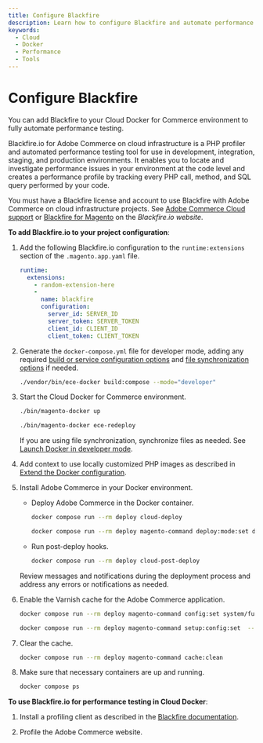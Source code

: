 ```yaml
---
title: Configure Blackfire
description: Learn how to configure Blackfire and automate performance testing.
keywords:
  - Cloud
  - Docker
  - Performance
  - Tools
---
```


# Configure Blackfire

You can add Blackfire to your Cloud Docker for Commerce environment to fully automate performance testing.

Blackfire.io for Adobe Commerce on cloud infrastructure is a PHP profiler and automated performance testing tool for use in development, integration, staging, and production environments. It enables you to locate and investigate performance issues in your environment at the code level and creates a performance profile by tracking every PHP call, method, and SQL query performed by your code.

<InlineAlert variant="warning" slots="text"/>

You must have a Blackfire license and account to use Blackfire with Adobe Commerce on cloud infrastructure projects. See [Adobe Commerce Cloud support][commerce] or [Blackfire for Magento][magento] on the _Blackfire.io website_.

**To add Blackfire.io to your project configuration**:

1. Add the following Blackfire.io configuration to the `runtime:extensions` section of the `.magento.app.yaml` file.

   ```yaml
   runtime:
     extensions:
       - random-extension-here
       -
         name: blackfire
         configuration:
           server_id: SERVER_ID
           server_token: SERVER_TOKEN
           client_id: CLIENT_ID
           client_token: CLIENT_TOKEN
   ```

1. Generate the `docker-compose.yml` file for developer mode, adding any required [build or service configuration options](../quick-reference.md) and [file synchronization options](../setup/synchronize-data.md#file-synchronization-options) if needed.

   ```bash
   ./vendor/bin/ece-docker build:compose --mode="developer"
   ```

1. Start the Cloud Docker for Commerce environment.

   ```bash
   ./bin/magento-docker up
   ```

   ```bash
   ./bin/magento-docker ece-redeploy
   ```

   <!-- <InlineAlert variant="info" slots="text"/> -->

   If you are using file synchronization, synchronize files as needed. See [Launch Docker in developer mode](../deploy/developer-mode.md).

1. Add context to use locally customized PHP images as described in [Extend the Docker configuration](../configure/extend-docker-configuration.md).

1. Install Adobe Commerce in your Docker environment.

   -  Deploy Adobe Commerce in the Docker container.

      ```bash
      docker compose run --rm deploy cloud-deploy
      ```

      ```bash
      docker compose run --rm deploy magento-command deploy:mode:set developer
      ```

   -  Run post-deploy hooks.

      ```bash
      docker compose run --rm deploy cloud-post-deploy
      ```

   <!-- <InlineAlert variant="help" slots="text"/> -->

   Review messages and notifications during the deployment process and address any errors or notifications as needed.

1. Enable the Varnish cache for the Adobe Commerce application.

   ```bash
   docker compose run --rm deploy magento-command config:set system/full_page_cache/caching_application 2 --lock-env
   ```

   ```bash
   docker compose run --rm deploy magento-command setup:config:set  --http-cache-hosts=varnish
   ```

1. Clear the cache.

   ```bash
   docker compose run --rm deploy magento-command cache:clean
   ```

1. Make sure that necessary containers are up and running.

   ```bash
   docker compose ps
   ```

**To use Blackfire.io for performance testing in Cloud Docker**:

1. Install a profiling client as described in the [Blackfire documentation][].

1. Profile the Adobe Commerce website.

<!--Link definitions-->

[magento]: https://blackfire.io/magento
[commerce]: https://docs.blackfire.io/integrations/paas/adobe-commerce-cloud
[Blackfire documentation]: https://docs.blackfire.io/php/training-resources/book/04-first-profile
